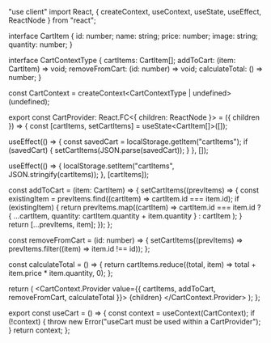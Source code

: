"use client"
import React, { createContext, useContext, useState, useEffect, ReactNode } from "react";

interface CartItem {
  id: number;
  name: string;
  price: number;
  image: string;
  quantity: number;
}

interface CartContextType {
  cartItems: CartItem[];
  addToCart: (item: CartItem) => void;
  removeFromCart: (id: number) => void;
  calculateTotal: () => number;
}

const CartContext = createContext<CartContextType | undefined>(undefined);

export const CartProvider: React.FC<{ children: ReactNode }> = ({ children }) => {
  const [cartItems, setCartItems] = useState<CartItem[]>([]);

  useEffect(() => {
    const savedCart = localStorage.getItem("cartItems");
    if (savedCart) {
      setCartItems(JSON.parse(savedCart));
    }
  }, []);

  useEffect(() => {
    localStorage.setItem("cartItems", JSON.stringify(cartItems));
  }, [cartItems]);

  const addToCart = (item: CartItem) => {
    setCartItems((prevItems) => {
      const existingItem = prevItems.find((cartItem) => cartItem.id === item.id);
      if (existingItem) {
        return prevItems.map((cartItem) =>
          cartItem.id === item.id
            ? { ...cartItem, quantity: cartItem.quantity + item.quantity }
            : cartItem
        );
      }
      return [...prevItems, item];
    });
  };

  const removeFromCart = (id: number) => {
    setCartItems((prevItems) => prevItems.filter((item) => item.id !== id));
  };

  const calculateTotal = () => {
    return cartItems.reduce((total, item) => total + item.price * item.quantity, 0);
  };

  return (
    <CartContext.Provider value={{ cartItems, addToCart, removeFromCart, calculateTotal }}>
      {children}
    </CartContext.Provider>
  );
};

export const useCart = () => {
  const context = useContext(CartContext);
  if (!context) {
    throw new Error("useCart must be used within a CartProvider");
  }
  return context;
};
